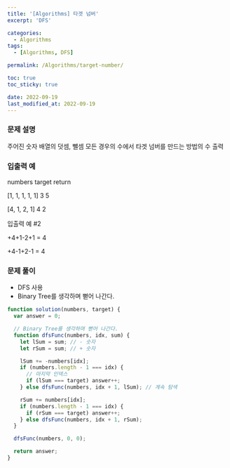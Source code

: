 ```yaml
---
title: '[Algorithms] 타겟 넘버'
excerpt: 'DFS'

categories:
  - Algorithms
tags:
  - [Algorithms, DFS]

permalink: /Algorithms/target-number/

toc: true
toc_sticky: true

date: 2022-09-19
last_modified_at: 2022-09-19
---
```


### 문제 설명

주어진 숫자 배열의 덧셈, 뺄셈 모든 경우의 수에서 타겟 넘버를 만드는 방법의 수 출력

### 입출력 예

numbers target return

[1, 1, 1, 1, 1] 3 5

[4, 1, 2, 1] 4 2

입출력 예 #2

+4+1-2+1 = 4

+4-1+2-1 = 4

### 문제 풀이

- DFS 사용
- Binary Tree를 생각하며 뻗어 나간다.

```jsx
function solution(numbers, target) {
  var answer = 0;

  // Binary Tree를 생각하며 뻗어 나간다.
  function dfsFunc(numbers, idx, sum) {
    let lSum = sum; // - 숫자
    let rSum = sum; // + 숫자

    lSum += -numbers[idx];
    if (numbers.length - 1 === idx) {
      // 마지막 인덱스
      if (lSum === target) answer++;
    } else dfsFunc(numbers, idx + 1, lSum); // 계속 탐색

    rSum += numbers[idx];
    if (numbers.length - 1 === idx) {
      if (rSum === target) answer++;
    } else dfsFunc(numbers, idx + 1, rSum);
  }

  dfsFunc(numbers, 0, 0);

  return answer;
}
```
